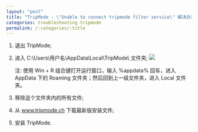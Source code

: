 ```yaml
---
layout: "post"
title: "TripMode - \"Unable to connect tripmode filter service\" 解决办法"
categories: troubleshooting tripmode
permalink: /:categories/:title
---
```


1. 退出 TripMode;
2. 进入 C:\\Users\\用户名\\AppData\\Local\\TripMode\\ 文件夹;
	![](https://i.imgur.com/5509s61.jpg)

	 注: 使用 Win + R 组合键打开运行窗口，输入 %appdata% 回车，进入 AppData 下的 Roaming 文件夹；然后回到上一级文件夹，进入 Local 文件夹。

3. 移除这个文件夹内的所有文件;
4. 从 www.tripmode.ch 下载最新版安装文件;
5. 安装 TripMode.
